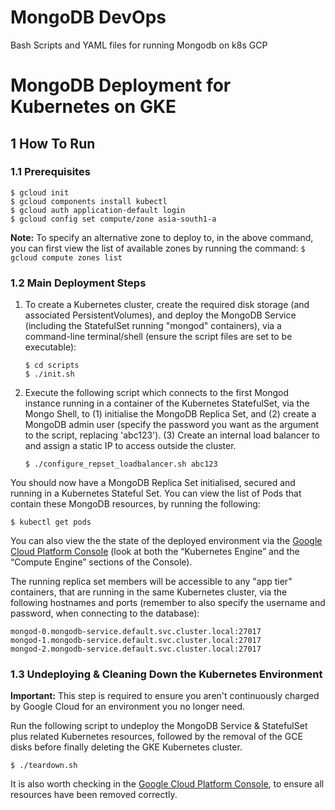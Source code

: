# MongoDB DevOps
 Bash Scripts and YAML files for running Mongodb on k8s GCP

# MongoDB Deployment for Kubernetes on GKE

## 1 How To Run

### 1.1 Prerequisites

```shell
$ gcloud init
$ gcloud components install kubectl
$ gcloud auth application-default login
$ gcloud config set compute/zone asia-south1-a
```
 
**Note:** To specify an alternative zone to deploy to, in the above command, you can first view the list of available zones by running the command: `$ gcloud compute zones list`

### 1.2 Main Deployment Steps 

1. To create a Kubernetes cluster, create the required disk storage (and associated PersistentVolumes), and deploy the MongoDB Service (including the StatefulSet running "mongod" containers), via a command-line terminal/shell (ensure the script files are set to be executable):

    ```shell
    $ cd scripts
    $ ./init.sh
    ```

2. Execute the following script which connects to the first Mongod instance running in a container of the Kubernetes StatefulSet, via the Mongo Shell, to 
(1) initialise the MongoDB Replica Set, and 
(2) create a MongoDB admin user (specify the password you want as the argument to the script, replacing 'abc123').
(3) Create an internal load balancer to and assign a static IP to access outside the cluster.

    ```shell
    $ ./configure_repset_loadbalancer.sh abc123
    ```

You should now have a MongoDB Replica Set initialised, secured and running in a Kubernetes Stateful Set. You can view the list of Pods that contain these MongoDB resources, by running the following:

    $ kubectl get pods

You can also view the the state of the deployed environment via the [Google Cloud Platform Console](https://console.cloud.google.com) (look at both the “Kubernetes Engine” and the “Compute Engine” sections of the Console).

The running replica set members will be accessible to any "app tier" containers, that are running in the same Kubernetes cluster, via the following hostnames and ports (remember to also specify the username and password, when connecting to the database):

    mongod-0.mongodb-service.default.svc.cluster.local:27017
    mongod-1.mongodb-service.default.svc.cluster.local:27017
    mongod-2.mongodb-service.default.svc.cluster.local:27017

### 1.3 Undeploying & Cleaning Down the Kubernetes Environment

**Important:** This step is required to ensure you aren't continuously charged by Google Cloud for an environment you no longer need.

Run the following script to undeploy the MongoDB Service & StatefulSet plus related Kubernetes resources, followed by the removal of the GCE disks before finally deleting the GKE Kubernetes cluster.

    $ ./teardown.sh
    
It is also worth checking in the [Google Cloud Platform Console](https://console.cloud.google.com), to ensure all resources have been removed correctly.



